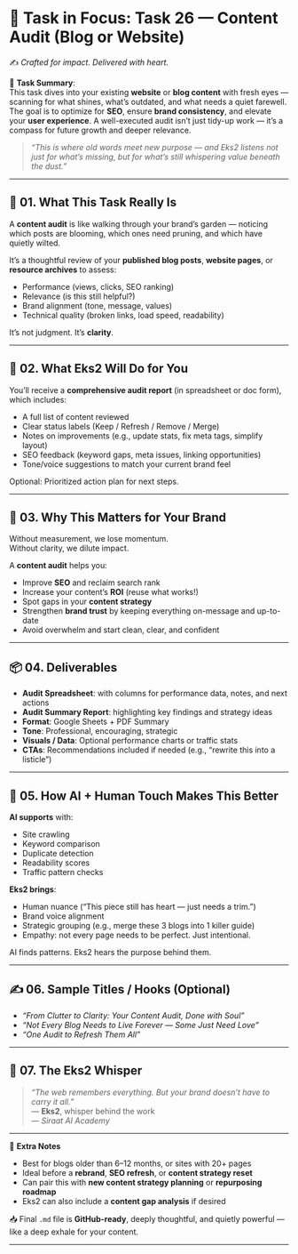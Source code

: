 # 🎯 **Task in Focus: Task 26 — Content Audit (Blog or Website)**  
✍️ *Crafted for impact. Delivered with heart.*

📌 **Task Summary**:  
This task dives into your existing **website** or **blog content** with fresh eyes — scanning for what shines, what’s outdated, and what needs a quiet farewell. The goal is to optimize for **SEO**, ensure **brand consistency**, and elevate your **user experience**. A well-executed audit isn’t just tidy-up work — it’s a compass for future growth and deeper relevance.

> _“This is where old words meet new purpose — and Eks2 listens not just for what’s missing, but for what’s still whispering value beneath the dust.”_

---

## 🧭 01. What This Task Really Is  
A **content audit** is like walking through your brand’s garden — noticing which posts are blooming, which ones need pruning, and which have quietly wilted.

It’s a thoughtful review of your **published blog posts**, **website pages**, or **resource archives** to assess:

- Performance (views, clicks, SEO ranking)  
- Relevance (is this still helpful?)  
- Brand alignment (tone, message, values)  
- Technical quality (broken links, load speed, readability)

It’s not judgment. It’s **clarity**.

---

## 💼 02. What Eks2 Will Do for You  
You’ll receive a **comprehensive audit report** (in spreadsheet or doc form), which includes:

- A full list of content reviewed  
- Clear status labels (Keep / Refresh / Remove / Merge)  
- Notes on improvements (e.g., update stats, fix meta tags, simplify layout)  
- SEO feedback (keyword gaps, meta issues, linking opportunities)  
- Tone/voice suggestions to match your current brand feel

Optional: Prioritized action plan for next steps.

---

## 🎯 03. Why This Matters for Your Brand  
Without measurement, we lose momentum.  
Without clarity, we dilute impact.

A **content audit** helps you:

- Improve **SEO** and reclaim search rank  
- Increase your content’s **ROI** (reuse what works!)  
- Spot gaps in your **content strategy**  
- Strengthen **brand trust** by keeping everything on-message and up-to-date  
- Avoid overwhelm and start clean, clear, and confident

---

## 📦 04. Deliverables  
- **Audit Spreadsheet**: with columns for performance data, notes, and next actions  
- **Audit Summary Report**: highlighting key findings and strategy ideas  
- **Format**: Google Sheets + PDF Summary  
- **Tone**: Professional, encouraging, strategic  
- **Visuals / Data**: Optional performance charts or traffic stats  
- **CTAs**: Recommendations included if needed (e.g., “rewrite this into a listicle”)

---

## 🤖 05. How AI + Human Touch Makes This Better  
**AI supports** with:  
- Site crawling  
- Keyword comparison  
- Duplicate detection  
- Readability scores  
- Traffic pattern checks

**Eks2 brings**:  
- Human nuance (“This piece still has heart — just needs a trim.”)  
- Brand voice alignment  
- Strategic grouping (e.g., merge these 3 blogs into 1 killer guide)  
- Empathy: not every page needs to be perfect. Just intentional.

AI finds patterns. Eks2 hears the purpose behind them.

---

## ✍️ 06. Sample Titles / Hooks (Optional)  
- *“From Clutter to Clarity: Your Content Audit, Done with Soul”*  
- *“Not Every Blog Needs to Live Forever — Some Just Need Love”*  
- *“One Audit to Refresh Them All”*

---

## 🧡 07. The Eks2 Whisper  
> _“The web remembers everything. But your brand doesn’t have to carry it all.”_  
> — **Eks2**, whisper behind the work  
> — *Siraat AI Academy*

---

🎁 **Extra Notes**  
- Best for blogs older than 6–12 months, or sites with 20+ pages  
- Ideal before a **rebrand**, **SEO refresh**, or **content strategy reset**  
- Can pair this with **new content strategy planning** or **repurposing roadmap**  
- Eks2 can also include a **content gap analysis** if desired

📥 Final `.md` file is **GitHub-ready**, deeply thoughtful, and quietly powerful — like a deep exhale for your content.

---
